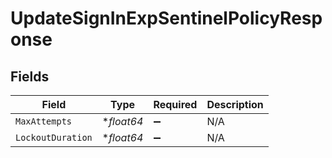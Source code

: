 # UpdateSignInExpSentinelPolicyResponse


## Fields

| Field              | Type               | Required           | Description        |
| ------------------ | ------------------ | ------------------ | ------------------ |
| `MaxAttempts`      | **float64*         | :heavy_minus_sign: | N/A                |
| `LockoutDuration`  | **float64*         | :heavy_minus_sign: | N/A                |